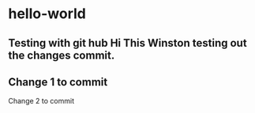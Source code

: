 # hello-world
Testing with git hub
Hi This Winston testing out the changes commit.
------
Change 1 to commit 
---

Change 2 to commit
